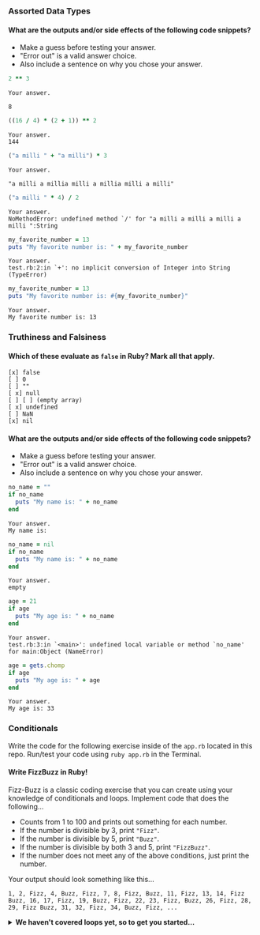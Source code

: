 ### Assorted Data Types

#### What are the outputs and/or side effects of the following code snippets?

- Make a guess before testing your answer.
- "Error out" is a valid answer choice.
- Also include a sentence on why you chose your answer.

```rb
2 ** 3
```

```text
Your answer.

8
```

```rb
((16 / 4) * (2 + 1)) ** 2
```

```text
Your answer.
144
```

```rb
("a milli " + "a milli") * 3
```

```text
Your answer.

"a milli a millia milli a millia milli a milli"
```

```rb
("a milli " * 4) / 2
```

```text
Your answer.
NoMethodError: undefined method `/' for "a milli a milli a milli a milli ":String
```

```rb
my_favorite_number = 13
puts "My favorite number is: " + my_favorite_number
```

```text
Your answer.
test.rb:2:in `+': no implicit conversion of Integer into String (TypeError)
```

```rb
my_favorite_number = 13
puts "My favorite number is: #{my_favorite_number}"
```

```text
Your answer.
My favorite number is: 13
```

### Truthiness and Falsiness

#### Which of these evaluate as `false` in Ruby? Mark all that apply.

```text
[x] false
[ ] 0
[ ] ""
[ x] null
[ ] [ ] (empty array)
[ x] undefined
[ ] NaN
[x] nil
```

#### What are the outputs and/or side effects of the following code snippets?

- Make a guess before testing your answer.
- "Error out" is a valid answer choice.
- Also include a sentence on why you chose your answer.

```rb
no_name = ""
if no_name
  puts "My name is: " + no_name
end
```

```text
Your answer.
My name is:
```

```rb
no_name = nil
if no_name
  puts "My name is: " + no_name
end
```

```text
Your answer.
empty
```

```rb
age = 21
if age
  puts "My age is: " + no_name
end
```

```text
Your answer.
test.rb:3:in `<main>': undefined local variable or method `no_name' for main:Object (NameError)
```

```rb
age = gets.chomp
if age
  puts "My age is: " + age
end
```

```text
Your answer.
My age is: 33
```

### Conditionals

Write the code for the following exercise inside of the `app.rb` located in this repo. Run/test your code using `ruby app.rb` in the Terminal.

#### Write FizzBuzz in Ruby!

Fizz-Buzz is a classic coding exercise that you can create using your knowledge of conditionals and loops. Implement code that does the following...

- Counts from 1 to 100 and prints out something for each number.
- If the number is divisible by 3, print `"Fizz"`.
- If the number is divisible by 5, print `"Buzz"`.
- If the number is divisible by both 3 and 5, print `"FizzBuzz"`.
- If the number does not meet any of the above conditions, just print the number.

Your output should look something like this...

```
1, 2, Fizz, 4, Buzz, Fizz, 7, 8, Fizz, Buzz, 11, Fizz, 13, 14, Fizz Buzz, 16, 17, Fizz, 19, Buzz, Fizz, 22, 23, Fizz, Buzz, 26, Fizz, 28, 29, Fizz Buzz, 31, 32, Fizz, 34, Buzz, Fizz, ...
```

<details>
  <summary><strong>We haven't covered loops yet, so to get you started...</strong></summary>

```rb
i = 1
while i <= 100
  # Your code goes in here.
  i = 1
while i <= 100
  # Your code goes in here.

  if i % 3 == 0 && i % 5 == 0
    p "FizzBuzz"
    i += 1
  elsif i % 3 == 0
    p "Fizz"
i += 1

 elsif i % 5 == 0
    p "Buzz"
    i += 1
 else
 p  i
   i += 1
 end
end



end
```

</details>
